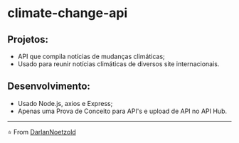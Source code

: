 # climate-change-api
## Projetos:
* API que compila notícias de mudanças climáticas;
* Usado para reunir notícias climáticas de diversos site internacionais.

## Desenvolvimento:
* Usado Node.js, axios e Express;
* Apenas uma Prova de Conceito para API's e upload de API no API Hub.

---

⭐️ From [DarlanNoetzold](https://github.com/DarlanNoetzold)
